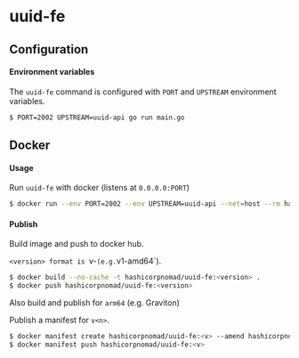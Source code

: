 # uuid-fe

## Configuration

#### Environment variables

The `uuid-fe` command is configured with `PORT` and `UPSTREAM` environment variables.

```bash
$ PORT=2002 UPSTREAM=uuid-api go run main.go
```

## Docker

#### Usage

Run `uuid-fe` with docker (listens at `0.0.0.0:PORT`)

```bash
$ docker run --env PORT=2002 --env UPSTREAM=uuid-api --net=host --rm hashicorpnomad/uuid-fe:v4
```

#### Publish

Build image and push to docker hub.

`<version> format is `v<n>-<arch>` (e.g. `v1-amd64`).

```bash
$ docker build --no-cache -t hashicorpnomad/uuid-fe:<version> .
$ docker push hashicorpnomad/uuid-fe:<version>
```

Also build and publish for `arm64` (e.g. Graviton)

Publish a manifest for `v<n>`.

```bash
$ docker manifest create hashicorpnomad/uuid-fe:<v> --amend hashicorpnomad/uuid-fe:<v>-arm64 --amend hashicorpnomad/uuid-fe:<v>-amd64
$ docker manifest push hashicorpnomad/uuid-fe:<v>
```
